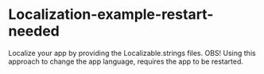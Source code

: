 # Localization-example-restart-needed
Localize your app by providing the Localizable.strings files.
OBS! Using this approach to change the app language, requires the app to be restarted. 

